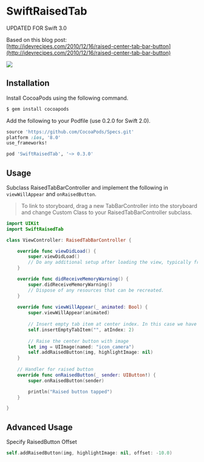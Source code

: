 # SwiftRaisedTab

UPDATED FOR Swift 3.0

Based on this blog post:   
[http://idevrecipes.com/2010/12/16/raised-center-tab-bar-button](http://idevrecipes.com/2010/12/16/raised-center-tab-bar-button)

![](resources/screenshot.png)

## Installation

Install CocoaPods using the following command.

```bash
$ gem install cocoapods
```

Add the following to your Podfile (use 0.2.0 for Swift 2.0).

```ruby
source 'https://github.com/CocoaPods/Specs.git'
platform :ios, '8.0'
use_frameworks!

pod 'SwiftRaisedTab', '~> 0.3.0'
```

## Usage

Subclass RaisedTabBarController and implement the following in `viewWillAppear` and `onRaisedButton`.

> To link to storyboard, drag a new TabBarController into the storyboard and change Custom Class to your RaisedTabBarController subclass.

```swift
import UIKit
import SwiftRaisedTab

class ViewController: RaisedTabBarController {

    override func viewDidLoad() {
        super.viewDidLoad()
        // Do any additional setup after loading the view, typically from a nib.
    }

    override func didReceiveMemoryWarning() {
        super.didReceiveMemoryWarning()
        // Dispose of any resources that can be recreated.
    }
    
    override func viewWillAppear(_ animated: Bool) {
        super.viewWillAppear(animated)
        
        // Insert empty tab item at center index. In this case we have 5 tabs.
        self.insertEmptyTabItem("", atIndex: 2)
        
        // Raise the center button with image
        let img = UIImage(named: "icon_camera")
        self.addRaisedButton(img, highlightImage: nil)
    }
    
    // Handler for raised button
    override func onRaisedButton(_ sender: UIButton!) {
    	super.onRaisedButton(sender)

        println("Raised button tapped")
    }

}
```

## Advanced Usage
Specify RaisedButton Offset
```swift
self.addRaisedButton(img, highlightImage: nil, offset: -10.0)
```

